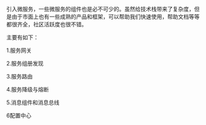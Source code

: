 引入微服务，一些微服务的组件也是必不可少的。虽然给技术栈带来了复杂度，但是由于市面上也有一些成熟的产品和框架，可以帮助我们快速使用，帮助文档等等都很齐全，社区活跃度也很不错。

主要有如下：

1.服务网关

2.服务组册发现

3.服务路由

4.服务降级与熔断

5.消息组件和消息总线 

6配置中心


